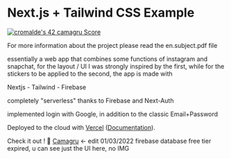 # Next.js + Tailwind CSS Example

[![cromalde's 42 camagru Score](https://badge42.vercel.app/api/v2/cl1z1axw3001109mox1m22pjp/project/2457835)](https://github.com/JaeSeoKim/badge42)

For more information about the project please read the en.subject.pdf file

essentially a web app that combines some functions of instagram and snapchat, for the layout / UI I was strongly inspired by the first, while for the stickers to be applied to the second, the app is made with 

Nextjs - Tailwind - Firebase

completely "serverless" thanks to Firebase and Next-Auth

implemented login with Google, in addition to the classic Email+Password

Deployed to the cloud with [Vercel](https://vercel.com/new?utm_source=github&utm_medium=readme&utm_campaign=next-example) ([Documentation](https://nextjs.org/docs/deployment)).


Check it out ! 🚀 [Camagru](https://ft-camagru.vercel.app/)  <- edit 01/03/2022 firebase database free tier expired, u can see just the UI here, no IMG
